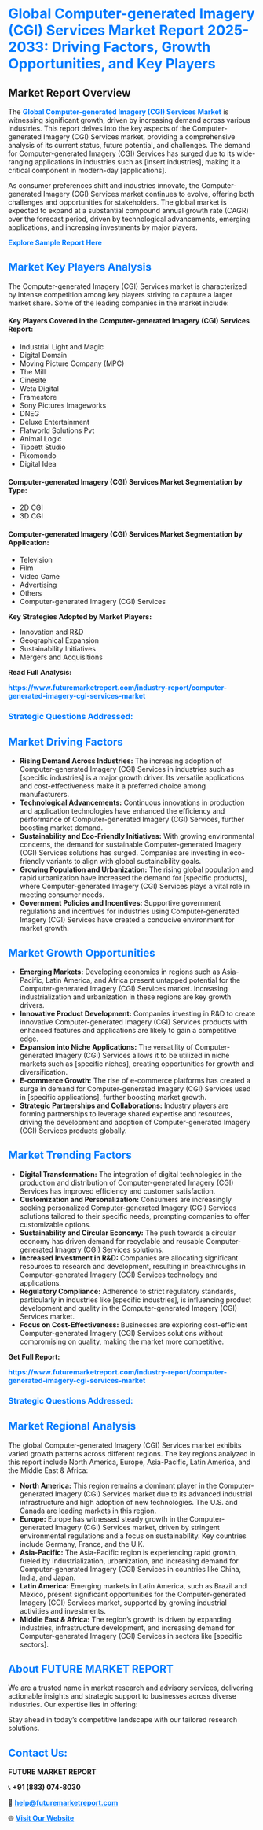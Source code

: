 <h1 style="color: #007BFF;">Global Computer-generated Imagery (CGI) Services Market Report 2025-2033: Driving Factors, Growth Opportunities, and Key Players</h1>

<section id="overview">
<h2>Market Report Overview</h2>
<p>The <a href="https://www.futuremarketreport.com/industry-report/computer-generated-imagery-cgi-services-market" style="color: #007BFF; text-decoration: none;"><strong>Global Computer-generated Imagery (CGI) Services Market</strong></a> is witnessing significant growth, driven by increasing demand across various industries. This report delves into the key aspects of the Computer-generated Imagery (CGI) Services market, providing a comprehensive analysis of its current status, future potential, and challenges. The demand for Computer-generated Imagery (CGI) Services has surged due to its wide-ranging applications in industries such as [insert industries], making it a critical component in modern-day [applications].</p>
<p>As consumer preferences shift and industries innovate, the Computer-generated Imagery (CGI) Services market continues to evolve, offering both challenges and opportunities for stakeholders. The global market is expected to expand at a substantial compound annual growth rate (CAGR) over the forecast period, driven by technological advancements, emerging applications, and increasing investments by major players.</p>
</section>

<section id="overview">
<p><a href="https://www.futuremarketreport.com/request-sample/reportId=112545" style="color: #007BFF; text-decoration: none;"><strong>Explore Sample Report Here</strong></a></p>
</section>

<section id="key-players">
<h2 style="color: #007BFF;">Market Key Players Analysis</h2>
<p>The Computer-generated Imagery (CGI) Services market is characterized by intense competition among key players striving to capture a larger market share. Some of the leading companies in the market include:</p>
<h4>Key Players Covered in the Computer-generated Imagery (CGI) Services Report:</h4>
<ul><li>Industrial Light and Magic</li><li>Digital Domain</li><li>Moving Picture Company (MPC)</li><li>The Mill</li><li>Cinesite</li><li>Weta Digital</li><li>Framestore</li><li>Sony Pictures Imageworks</li><li>DNEG</li><li>Deluxe Entertainment</li><li>Flatworld Solutions Pvt</li><li>Animal Logic</li><li>Tippett Studio</li><li>Pixomondo</li><li>Digital Idea</li></ul>
<h4>Computer-generated Imagery (CGI) Services Market Segmentation by Type:</h4>
<ul><li>2D CGI</li><li>3D CGI</li></ul>

<h4>Computer-generated Imagery (CGI) Services Market Segmentation by Application:</h4>
<ul><li>Television</li><li>Film</li><li>Video Game</li><li>Advertising</li><li>Others</li><li>Computer-generated Imagery (CGI) Services</li></ul>
<p><strong>Key Strategies Adopted by Market Players:</strong></p>
<ul>
<li>Innovation and R&D</li>
<li>Geographical Expansion</li>
<li>Sustainability Initiatives</li>
<li>Mergers and Acquisitions</li>
</ul>
</section>

<section>
<p><strong>Read Full Analysis: </strong></p><a href="https://www.futuremarketreport.com/industry-report/computer-generated-imagery-cgi-services-market" style="color: #007BFF; text-decoration: none;"><strong>https://www.futuremarketreport.com/industry-report/computer-generated-imagery-cgi-services-market</strong></a>
<h3 style="color: #007BFF;">Strategic Questions Addressed:</h3>
</section>

<section id="driving-factors">
<h2 style="color: #007BFF;">Market Driving Factors</h2>
<ul>
<li><strong>Rising Demand Across Industries:</strong> The increasing adoption of Computer-generated Imagery (CGI) Services in industries such as [specific industries] is a major growth driver. Its versatile applications and cost-effectiveness make it a preferred choice among manufacturers.</li>
<li><strong>Technological Advancements:</strong> Continuous innovations in production and application technologies have enhanced the efficiency and performance of Computer-generated Imagery (CGI) Services, further boosting market demand.</li>
<li><strong>Sustainability and Eco-Friendly Initiatives:</strong> With growing environmental concerns, the demand for sustainable Computer-generated Imagery (CGI) Services solutions has surged. Companies are investing in eco-friendly variants to align with global sustainability goals.</li>
<li><strong>Growing Population and Urbanization:</strong> The rising global population and rapid urbanization have increased the demand for [specific products], where Computer-generated Imagery (CGI) Services plays a vital role in meeting consumer needs.</li>
<li><strong>Government Policies and Incentives:</strong> Supportive government regulations and incentives for industries using Computer-generated Imagery (CGI) Services have created a conducive environment for market growth.</li>
</ul>
</section>

<section id="growth-opportunities">
<h2 style="color: #007BFF;">Market Growth Opportunities</h2>
<ul>
<li><strong>Emerging Markets:</strong> Developing economies in regions such as Asia-Pacific, Latin America, and Africa present untapped potential for the Computer-generated Imagery (CGI) Services market. Increasing industrialization and urbanization in these regions are key growth drivers.</li>
<li><strong>Innovative Product Development:</strong> Companies investing in R&D to create innovative Computer-generated Imagery (CGI) Services products with enhanced features and applications are likely to gain a competitive edge.</li>
<li><strong>Expansion into Niche Applications:</strong> The versatility of Computer-generated Imagery (CGI) Services allows it to be utilized in niche markets such as [specific niches], creating opportunities for growth and diversification.</li>
<li><strong>E-commerce Growth:</strong> The rise of e-commerce platforms has created a surge in demand for Computer-generated Imagery (CGI) Services used in [specific applications], further boosting market growth.</li>
<li><strong>Strategic Partnerships and Collaborations:</strong> Industry players are forming partnerships to leverage shared expertise and resources, driving the development and adoption of Computer-generated Imagery (CGI) Services products globally.</li>
</ul>
</section>

<section id="trending-factors">
<h2 style="color: #007BFF;">Market Trending Factors</h2>
<ul>
<li><strong>Digital Transformation:</strong> The integration of digital technologies in the production and distribution of Computer-generated Imagery (CGI) Services has improved efficiency and customer satisfaction.</li>
<li><strong>Customization and Personalization:</strong> Consumers are increasingly seeking personalized Computer-generated Imagery (CGI) Services solutions tailored to their specific needs, prompting companies to offer customizable options.</li>
<li><strong>Sustainability and Circular Economy:</strong> The push towards a circular economy has driven demand for recyclable and reusable Computer-generated Imagery (CGI) Services solutions.</li>
<li><strong>Increased Investment in R&D:</strong> Companies are allocating significant resources to research and development, resulting in breakthroughs in Computer-generated Imagery (CGI) Services technology and applications.</li>
<li><strong>Regulatory Compliance:</strong> Adherence to strict regulatory standards, particularly in industries like [specific industries], is influencing product development and quality in the Computer-generated Imagery (CGI) Services market.</li>
<li><strong>Focus on Cost-Effectiveness:</strong> Businesses are exploring cost-efficient Computer-generated Imagery (CGI) Services solutions without compromising on quality, making the market more competitive.</li>
</ul>
</section>

<section>
<p><strong>Get Full Report: </strong></p><a href="https://www.futuremarketreport.com/industry-report/computer-generated-imagery-cgi-services-market" style="color: #007BFF; text-decoration: none;"><strong>https://www.futuremarketreport.com/industry-report/computer-generated-imagery-cgi-services-market</strong></a>
<h3 style="color: #007BFF;">Strategic Questions Addressed:</h3>
</section>


<section id="regional-analysis">
<h2 style="color: #007BFF;">Market Regional Analysis</h2>
<p>The global Computer-generated Imagery (CGI) Services market exhibits varied growth patterns across different regions. The key regions analyzed in this report include North America, Europe, Asia-Pacific, Latin America, and the Middle East & Africa:</p>
<ul>
<li><strong>North America:</strong> This region remains a dominant player in the Computer-generated Imagery (CGI) Services market due to its advanced industrial infrastructure and high adoption of new technologies. The U.S. and Canada are leading markets in this region.</li>
<li><strong>Europe:</strong> Europe has witnessed steady growth in the Computer-generated Imagery (CGI) Services market, driven by stringent environmental regulations and a focus on sustainability. Key countries include Germany, France, and the U.K.</li>
<li><strong>Asia-Pacific:</strong> The Asia-Pacific region is experiencing rapid growth, fueled by industrialization, urbanization, and increasing demand for Computer-generated Imagery (CGI) Services in countries like China, India, and Japan.</li>
<li><strong>Latin America:</strong> Emerging markets in Latin America, such as Brazil and Mexico, present significant opportunities for the Computer-generated Imagery (CGI) Services market, supported by growing industrial activities and investments.</li>
<li><strong>Middle East & Africa:</strong> The region’s growth is driven by expanding industries, infrastructure development, and increasing demand for Computer-generated Imagery (CGI) Services in sectors like [specific sectors].</li>
</ul>
</section>

<footer>
<h2 style="color: #007BFF;">About FUTURE MARKET REPORT</h2>
<p>We are a trusted name in market research and advisory services, delivering actionable insights and strategic support to businesses across diverse industries. Our expertise lies in offering:</p>

<p>Stay ahead in today’s competitive landscape with our tailored research solutions.</p>

<h2 style="color: #007BFF;">Contact Us:</h2>
<p><strong>FUTURE MARKET REPORT</strong></p>
<p>📞 <strong>+91 (883) 074-8030</strong></p>
<p>📧 <strong><a href="mailto:help@futuremarketreport.com" style="color: #007BFF;">help@futuremarketreport.com</a></strong></p>
<p>🌐 <strong><a href="https://www.futuremarketreport.com/" style="color: #007BFF;">Visit Our Website</a></strong></p>
</footer>